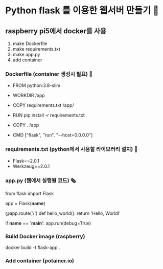 # Python flask 를 이용한 웹서버 만들기 🚢
## raspberry pi5에서 docker를 사용   

 1. make Dockerfile
 2. make requirements.txt
 3. make app.py
 4. add container

### Dockerfile (container 생성시 필요) 🧰
* FROM python:3.8-slim

* WORKDIR /app

* COPY requirements.txt /app/

* RUN pip install -r requirements.txt

* COPY . /app

* CMD ["flask", "run", "--host=0.0.0.0"]

### requirements.txt (python에서 사용할 라이브러리 설치) 🧰
+ Flask==2.0.1   
+ Werkzeug==2.0.1   

### app.py (웹에서 실행될 코드) 🗞️
from flask import Flask

app = Flask(__name__)

@app.route('/')
def hello_world():
    return 'Hello, World!'

if __name__ == '__main__':
    app.run(debug=True)

### Build Docker image (raspberry)
docker build -t flask-app .

### Add container (potainer.io)
